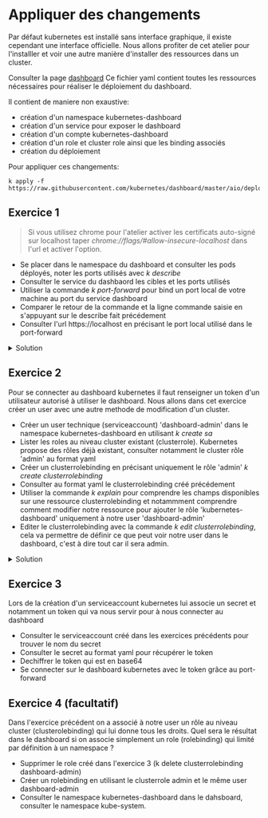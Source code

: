 # Appliquer des changements

Par défaut kubernetes est installé sans interface graphique, il existe cependant une interface officielle.
Nous allons profiter de cet atelier pour l'installler et voir une autre manière d'installer des ressources dans un cluster.

Consulter la page [dashboard](https://raw.githubusercontent.com/kubernetes/dashboard/master/aio/deploy/recommended.yaml)
Ce fichier yaml contient toutes les ressources nécessaires pour réaliser le déploiement du dashboard.

Il contient de maniere non exaustive:

- création d'un namespace kubernetes-dashboard
- création d'un service pour exposer le dashboard
- création d'un compte kubernetes-dashboard
- création d'un role et cluster role ainsi que les binding associés
- création du déploiement

Pour appliquer ces changements:

```shell
k apply -f https://raw.githubusercontent.com/kubernetes/dashboard/master/aio/deploy/recommended.yaml
```

## Exercice 1

> Si vous utilisez chrome pour l'atelier activer les certificats auto-signé sur localhost
> taper _chrome://flags/#allow-insecure-localhost_ dans l'url et activer l'option.

- Se placer dans le namespace du dashboard et consulter les pods déployés, noter les ports utilisés avec _k describe_
- Consulter le service du dashbaord les cibles et les ports utilisés
- Utiliser la commande _k port-forward_ pour bind un port local de votre machine au port du service dashboard
- Comparer le retour de la commande et la ligne commande saisie en s'appuyant sur le describe fait précédement
- Consulter l'url https://localhost en précisant le port local utilisé dans le port-forward

<details>
<summary>Solution</summary>

```shell
k config set-context --current --namespace=kubernetes-dashboard
k get po
k describe po kubernetes-dashboard
k get svc
k describe svc dashboard
```

> Le pod kubernetes-dashboard a un label _k8s-app=kubernetes-dashboard_.
>
> Le service dashboard cible les pods avec le label kubernetes-dashboard _Selector: k8s-app=kubernetes-dashboard_.
>
> Le service est une interface virtuelle, quand on port-forward dans un service on réalise en fait un port-forward dans les pods qui sont en cible du service donc le port présenté dans les logs est le port du pod.

</details>

## Exercice 2

Pour se connecter au dashboard kubernetes il faut renseigner un token d'un utilisateur autorisé à utiliser le dashboard.
Nous allons dans cet exercice créer un user avec une autre methode de modification d'un cluster.

- Créer un user technique (serviceaccount) 'dashboard-admin' dans le namespace kubernetes-dashboard en utilisant _k create sa_
- Lister les roles au niveau cluster existant (clusterrole). Kubernetes propose des rôles déjà existant, consulter notamment le cluster rôle 'admin' au format yaml
- Créer un clusterrolebinding en précisant uniquement le rôle 'admin' _k create clusterrolebinding_
- Consulter au format yaml le clusterrolebinding créé précédement
- Utiliser la commande _k explain_ pour comprendre les champs disponibles sur une ressource clusterrolebinding et notammment comprendre comment modifier notre ressource pour ajouter le rôle 'kubernetes-dashboard' uniquement à notre user 'dashboard-admin'
- Editer le clusterrolebinding avec la commande _k edit clusterrolebinding_, cela va permettre de définir ce que peut voir notre user dans le dashboard, c'est à dire tout car il sera admin.

<details>
<summary>Solution</summary>

```shell
k create sa dashboard-admin
k get clusterrole
k get clusterrole kubernetes-dashboard -o yaml
k create clusterrolebinding dashboard-admin --clusterrole=admin
k get clusterrolebinding dashboard-admin -o yaml
k edit clusterrolebinding dashboard-admin
---
# Please edit the object below. Lines beginning with a '#' will be ignored,
# and an empty file will abort the edit. If an error occurs while saving this file will be
# reopened with the relevant failures.
#
apiVersion: rbac.authorization.k8s.io/v1
kind: ClusterRoleBinding
metadata:
  creationTimestamp: "2021-01-20T14:37:52Z"
  name: dashboard-admin
  resourceVersion: "14355"
  selfLink: /apis/rbac.authorization.k8s.io/v1/clusterrolebindings/dashboard-admin
  uid: 0a59e908-6131-42cf-9739-d2768191019f
roleRef:
  apiGroup: rbac.authorization.k8s.io
  kind: ClusterRole
  name: admin
subjects:
- kind: ServiceAccount
  name: dashboard-admin
  namespace: kubernetes-dashboard
---
```

</details>

## Exercice 3

Lors de la création d'un serviceaccount kubernetes lui associe un secret et notamment un token qui va nous servir pour à nous connecter au dashboard

- Consulter le serviceaccount créé dans les exercices précédents pour trouver le nom du secret
- Consulter le secret au format yaml pour récupérer le token
- Dechiffrer le token qui est en base64
- Se connecter sur le dashboard kubernetes avec le token grâce au port-forward

## Exercice 4 (facultatif)

Dans l'exercice précédent on a associé à notre user un rôle au niveau cluster (clusterolebinding) qui lui donne tous les droits. Quel sera le résultat dans le dashboard si on associe simplement un role (rolebinding) qui limité par définition à un namespace ?

- Supprimer le role créé dans l'exercice 3 (k delete clusterrolebinding dashboard-admin)
- Créer un rolebinding en utilisant le clusterrole admin et le même user dashboard-admin
- Consulter le namespace kubernetes-dashboard dans le dahsboard, consulter le namespace kube-system.
